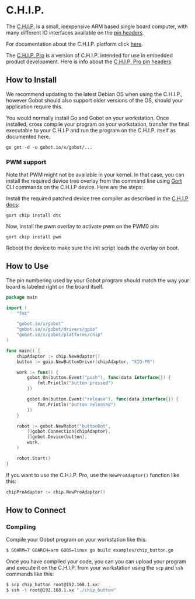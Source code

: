 # C.H.I.P.

The [C.H.I.P.](http://www.getchip.com/) is a small, inexpensive ARM based single board computer, with many different IO interfaces available on the [pin headers](http://docs.getchip.com/#pin-headers).

For documentation about the C.H.I.P. platform click [here](http://docs.getchip.com/).

The [C.H.I.P. Pro](https://getchip.com/pages/chippro) is a version of C.H.I.P. intended for use in embedded product development. Here is info about the [C.H.I.P. Pro pin headers](https://docs.getchip.com/chip_pro.html#pin-descriptions).


## How to Install

We recommend updating to the latest Debian OS when using the C.H.I.P., however Gobot should also support older versions of the OS, should your application require this.

You would normally install Go and Gobot on your workstation. Once installed, cross compile your program on your workstation, transfer the final executable to your C.H.I.P and run the program on the C.H.I.P. itself as documented here.

```
go get -d -u gobot.io/x/gobot/...
```

### PWM support
Note that PWM might not be available in your kernel. In that case, you can install the required device tree overlay
from the command line using [Gort](https://gobot.io/x/gort) CLI commands on the C.H.I.P device.
Here are the steps:

Install the required patched device tree compiler as described in the [C.H.I.P docs](https://docs.getchip.com/dip.html#make-a-dtbo-device-tree-overlay-blob):
```
gort chip install dtc
```

Now, install the pwm overlay to activate pwm on the PWM0 pin:
```
gort chip install pwm
```

Reboot the device to make sure the init script loads the overlay on boot.


## How to Use

The pin numbering used by your Gobot program should match the way your board is labeled right on the board itself.

```go
package main

import (
    "fmt"

    "gobot.io/x/gobot"
    "gobot.io/x/gobot/drivers/gpio"
    "gobot.io/x/gobot/platforms/chip"
)

func main() {
    chipAdaptor := chip.NewAdaptor()
    button := gpio.NewButtonDriver(chipAdaptor, "XIO-P0")

    work := func() {
        gobot.On(button.Event("push"), func(data interface{}) {
            fmt.Println("button pressed")
        })

        gobot.On(button.Event("release"), func(data interface{}) {
            fmt.Println("button released")
        })
    }

    robot := gobot.NewRobot("buttonBot",
        []gobot.Connection{chipAdaptor},
        []gobot.Device{button},
        work,
    )

    robot.Start()
}
```

If you want to use the C.H.I.P. Pro, use the `NewProAdaptor()` function like this:

```go
chipProAdaptor := chip.NewProAdaptor()
```

## How to Connect

### Compiling

Compile your Gobot program on your workstation like this:

```bash
$ GOARM=7 GOARCH=arm GOOS=linux go build examples/chip_button.go
```

Once you have compiled your code, you can you can upload your program and execute it on the C.H.I.P. from your workstation using the `scp` and `ssh` commands like this:

```bash
$ scp chip_button root@192.168.1.xx:
$ ssh -t root@192.168.1.xx "./chip_button"
```
